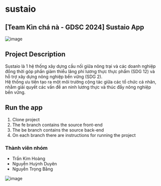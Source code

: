 # sustaio
## [Team Kìn chá nà - GDSC 2024] Sustaio App   <br />
  ![image](https://github.com/trankimhoang00246/sustaio/assets/102639421/e08d291c-f7da-4ff0-b8b9-bd0f5dd897e5)


## Project Description
Sustaio là 1 hệ thống xây dựng cầu nối giữa nông trại và các doanh nghiệp đồng thời góp phần giảm thiểu lãng phí lương thực thực phẩm (SDG 12) và hỗ trợ xây dựng nông nghiệp bền vững (SDG 2).  <br />
Hệ thống ưu tiên tạo ra một môi trường cộng tác giữa các tổ chức cá nhân, nhằm giải quyết các vấn đề an ninh lương thực và thúc đẩy nông nghiệp bền vững.  <br />

## Run the app 
1. Clone project
2. The fe branch contains the source front-end
3. The be branch contains the source back-end
4. On each branch there are instructions for running the project

### Thành viên nhóm 
- Trần Kim Hoàng
- Nguyễn Huỳnh Duyên
- Nguyễn Trọng Bằng

![image](https://github.com/trankimhoang00246/sustaio/assets/102639421/a5a43e61-9365-44b0-886c-df91498d730e)
